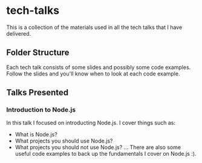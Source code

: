 # tech-talks
This is a collection of the materials used in all the tech talks that I have delivered.

## Folder Structure
Each tech talk consists of some slides and possibly some code examples. Follow the slides and you'll know when to look at each code example.

## Talks Presented
### Introduction to Node.js
In this talk I focused on introducting Node.js. I cover things such as:
- What is Node.js?
- What projects you should use Node.js?
- What projects you should not use Node.js?
... There are also some useful code examples to back up the fundamentals I cover on Node.js :).

